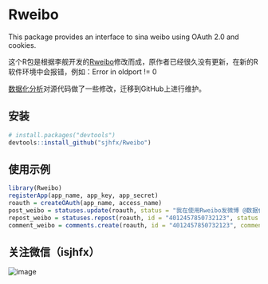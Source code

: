 # Rweibo
This package provides an interface to sina weibo using OAuth 2.0 and cookies.

这个R包是根据李舰开发的[Rweibo](https://r-forge.r-project.org/R/?group_id=1054)修改而成，原作者已经很久没有更新，在新的R软件环境中会报错，例如：Error in oldport != 0

[数据化分析](http://sjhfx.cc)对源代码做了一些修改，迁移到GitHub上进行维护。

## 安装

```R
# install.packages("devtools")
devtools::install_github("sjhfx/Rweibo")
```

## 使用示例

```R
library(Rweibo)
registerApp(app_name, app_key, app_secret)
roauth = createOAuth(app_name, access_name)
post_weibo = statuses.update(roauth, status = "我在使用Rweibo发微博 @数据化分析")
repost_weibo = statuses.repost(roauth, id = "4012457850732123", status = "使用Rweibo转发")
comment_weibo = comments.create(roauth, id = "4012457850732123", comment = "使用Rweibo评论")
```

## 关注微信（isjhfx）
![image](https://github.com/sjhfx/rwda/raw/master/images/isjhfx.jpg)